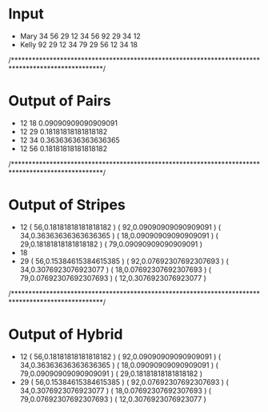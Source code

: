 # Input

- Mary 34 56 29 12 34 56 92 29 34 12
- Kelly 92 29 12 34 79 29 56 12 34 18

/**************************************************************************************************/

# Output of Pairs
- 12 18	0.09090909090909091
- 12 29	0.18181818181818182
- 12 34	0.36363636363636365
- 12 56	0.18181818181818182

/**************************************************************************************************/

# Output of Stripes
- 12	( 56,0.18181818181818182 ) ( 92,0.09090909090909091 ) ( 34,0.36363636363636365 ) ( 18,0.09090909090909091 ) ( 29,0.18181818181818182 ) ( 79,0.09090909090909091 ) 
- 18	
- 29	( 56,0.15384615384615385 ) ( 92,0.07692307692307693 ) ( 34,0.3076923076923077 ) ( 18,0.07692307692307693 ) ( 79,0.07692307692307693 ) ( 12,0.3076923076923077 ) 


/**************************************************************************************************/

# Output of Hybrid
- 12	( 56,0.18181818181818182 ) ( 92,0.09090909090909091 ) ( 34,0.36363636363636365 ) ( 18,0.09090909090909091 ) ( 79,0.09090909090909091 ) ( 29,0.18181818181818182 ) 
- 29	( 56,0.15384615384615385 ) ( 92,0.07692307692307693 ) ( 34,0.3076923076923077 ) ( 18,0.07692307692307693 ) ( 79,0.07692307692307693 ) ( 12,0.3076923076923077 ) 

